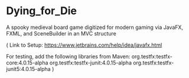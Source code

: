 # Dying_for_Die
A spooky medieval board game digitized for modern gaming via JavaFX, FXML, and SceneBuilder in an MVC structure

( Link to Setup: https://www.jetbrains.com/help/idea/javafx.html 

For testing, add the following libraries from Maven:
  org.testfx:testfx-core:4.0.15-alpha
  org.testfx:testfx-junit:4.0.15-alpha
  org.testfx:testfx-junit5:4.0.15-alpha                           )
